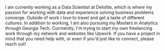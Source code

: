 I am currently working as a Data Scientist at Deloitte, which is where my passion
for working with data and experience solving business problems converge. 
Outside of work I love to travel and get a taste of different cultures. 
In addition to working, I    am also pursuing my Masters in Analytics through Georgia Tech. 
Currnently, I'm trying to start my own freelancing work through my network and websites like Upwork. 
If you have a project in mind that you need help with, 
or even if you'd just like to connect, please reach out!
